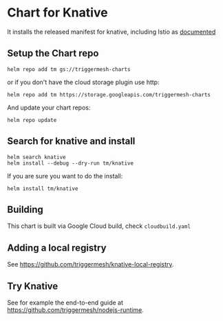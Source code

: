 # Chart for Knative

It installs the released manifest for knative, including Istio as [documented](https://github.com/knative/docs/blob/master/install/Knative-with-any-k8s.md)

## Setup the Chart repo

```
helm repo add tm gs://triggermesh-charts
```

or if you don't have the cloud storage plugin use http:

```
helm repo add tm https://storage.googleapis.com/triggermesh-charts
```

And update your chart repos:

```
helm repo update
```

## Search for knative and install

```
helm search knative
helm install --debug --dry-run tm/knative
```

If you are sure you want to do the install:

```
helm install tm/knative
```

## Building

This chart is built via Google Cloud build, check `cloudbuild.yaml`

## Adding a local registry

See https://github.com/triggermesh/knative-local-registry.

## Try Knative

See for example the end-to-end guide at https://github.com/triggermesh/nodejs-runtime.
